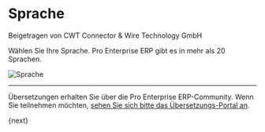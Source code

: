 <!-- add-breadcrumbs -->
# Sprache
<span class="text-muted contributed-by">Beigetragen von CWT Connector & Wire Technology GmbH</span>

Wählen Sie Ihre Sprache. Pro Enterprise ERP gibt es in mehr als 20 Sprachen.

<img alt="Sprache" class="screenshot" src="/docs/assets/img/setup-wizard/step-1.png">

---

Übersetzungen erhalten Sie über die Pro Enterprise ERP-Community. Wenn Sie teilnehmen möchten, [sehen Sie sich bitte das Übersetzungs-Portal an](https://translate.enterprise.plus.co.zm).

{next}
